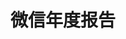 ---
title: 微信年度报告
description: .
cover: "./wechat-annual-report.png"
projectType: 合作项目
productType: Web App
technologies: 
    - React
    - Python
    - Pandas
    - Azure
teamMembers:
    - Wenwei Lin
    - Haorui Li
roles:
    - 后端开发
start: 2022-01
end: 2022-01
githubRepo: https://github.com/wenwei-lin/wechat_annual_report
---